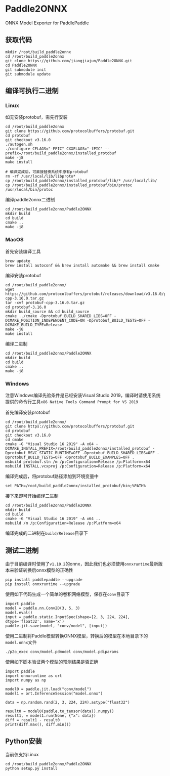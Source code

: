 # Paddle2ONNX
ONNX Model Exporter for PaddlePaddle

## 获取代码
```
mkdir /root/build_paddle2onnx
cd /root/build_paddle2onnx
git clone https://github.com/jiangjiajun/Paddle2ONNX.git
cd Paddle2ONNX
git submodule init
git submodule update
```

## 编译可执行二进制

### Linux
如无安装protobuf，需先行安装
```
cd /root/build_paddle2onnx
git clone https://github.com/protocolbuffers/protobuf.git
cd protobuf
git checkout v3.16.0
./autogen.sh
./configure CFLAGS="-FPIC" CXXFLAGS="-fPIC" --prefix=/root/build_paddle2onnx/installed_protobuf
make -j8
make install

# 编译完成后，可直接替换系统中原有protobuf
rm -rf /usr/local/lib/libproto*
cp /root/build_paddle2onnx/installed_protobuf/lib/* /usr/local/lib/
cp /root/build_paddle2onnx/installed_protobuf/bin/protoc /usr/local/bin/protoc
```

编译paddle2onnx二进制
```
cd /root/build_paddle2onnx/Paddle2ONNX
mkdir build
cd build
cmake ..
make -j8
```

### MacOS
首先安装编译工具
```
brew update
brew install autoconf && brew install automake && brew install cmake
```

编译安装protobuf
```
cd /root/build_paddle2onnx/
wget https://github.com/protocolbuffers/protobuf/releases/download/v3.16.0/protobuf-cpp-3.16.0.tar.gz
tar -xvf protobuf-cpp-3.16.0.tar.gz
cd protobuf-3.16.0
mkdir build_source && cd build_source
cmake ../cmake -Dprotobuf_BUILD_SHARED_LIBS=OFF -DCMAKE_POSITION_INDEPENDENT_CODE=ON -Dprotobuf_BUILD_TESTS=OFF -DCMAKE_BUILD_TYPE=Release
make -j8
make install
```

编译二进制
```
cd /root/build_paddle2onnx/Paddle2ONNX
mkdir build
cd build
cmake ..
make -j8
```

### Windows
注意Windows编译先验条件是已经安装Visual Studio 2019，编译时请使用系统提供的命令行工具`x86 Native Tools Command Prompt for VS 2019`

首先编译安装protobuf
```
cd /root/build_paddle2onnx/
git clone https://github.com/protocolbuffers/protobuf.git
cd protobuf
git checkout v3.16.0
cd cmake
cmake -G "Visual Studio 16 2019" -A x64 -DCMAKE_INSTALL_PREFIX=/root/build_paddle2onnx/installed_protobuf -Dprotobuf_MSVC_STATIC_RUNTIME=OFF -Dprotobuf_BUILD_SHARED_LIBS=OFF -Dprotobuf_BUILD_TESTS=OFF -Dprotobuf_BUILD_EXAMPLES=OFF .
msbuild protobuf.sln /m /p:Configuration=Release /p:Platform=x64
msbuild INSTALL.vcxproj /p:Configuration=Release /p:Platform=x64
```

编译完成后，将protobuf路径添加到环境变量中
```
set PATH=/root/build_paddle2onnx/installed_protobuf/bin;%PATH%
```

接下来即可开始编译二进制
```
cd /root/build_paddle2onnx/Paddle2ONNX
mkdir build
cd build
cmake -G "Visual Studio 16 2019" -A x64 ..
msbuild /m /p:Configuration=Release /p:Platform=x64
```
编译完成的二进制在`build/Release`目录下

## 测试二进制
由于目前编译时使用了`v1.10.2`的onnx，因此我们也必须使用`onnxruntime`最新版本来验证转换后onnx模型的正确性
```
pip install paddlepaddle --upgrade
pip install onnxruntime --upgrade
```

使用如下代码生成一个简单的卷积网络模型，保存在`conv`目录下
```
import paddle
model = paddle.nn.Conv2D(3, 5, 3)
model.eval()
input = paddle.static.InputSpec(shape=[2, 3, 224, 224], dtype='float32', name='x')
paddle.jit.save(model, "conv/model", [input])
```

使用二进制将Paddle模型转换ONNX模型，转换后的模型在本地目录下的`model.onnx`文件
```
./p2o_exec conv/model.pdmodel conv/model.pdiparams
```

使用如下脚本验证两个模型的预测结果是否正确
```
import paddle
import onnxruntime as ort
import numpy as np

model0 = paddle.jit.load("conv/model")
model1 = ort.InferenceSession("model.onnx")

data = np.random.rand(2, 3, 224, 224).astype("float32")

result0 = model0(paddle.to_tensor(data)).numpy()
result1, = model1.run(None, {"x": data})
diff = result1 - result0
print(diff.max(), diff.min())
```

## Python安装
当前仅支持Linux
```
cd /root/build_paddle2onnx/Paddle2ONNX
python setup.py install
```
